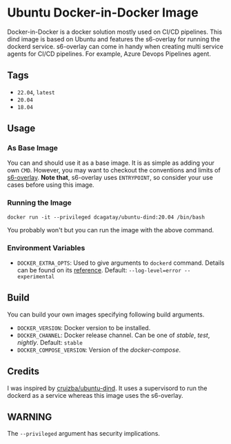# Ubuntu Docker-in-Docker Image

Docker-in-Docker is a docker solution mostly used on CI/CD pipelines. This dind image is based on Ubuntu and features the s6-overlay for running the dockerd service. s6-overlay can come in handy when creating multi service agents for CI/CD pipelines. For example, Azure Devops Pipelines agent.

## Tags

- `22.04`, `latest`
- `20.04`
- `18.04`

## Usage

### As Base Image

You can and should use it as a base image. It is as simple as adding your own `CMD`. However, you may want to checkout the conventions and limits of [s6-overlay](https://github.com/just-containers/s6-overlay). **Note that**, s6-overlay uses `ENTRYPOINT`, so consider your use cases before using this image.

### Running the Image

```
docker run -it --privileged dcagatay/ubuntu-dind:20.04 /bin/bash
```

You probably won't but you can run the image with the above command.

### Environment Variables

- `DOCKER_EXTRA_OPTS`: Used to give arguments to `dockerd` command. Details can be found on its [reference](https://docs.docker.com/engine/reference/commandline/dockerd/). Default: `--log-level=error --experimental`

## Build

You can build your own images specifying following build arguments.

- `DOCKER_VERSION`: Docker version to be installed.
- `DOCKER_CHANNEL`: Docker release channel. Can be one of _stable_, _test_, _nightly_. Default: `stable`
- `DOCKER_COMPOSE_VERSION`: Version of the _docker-compose_.

## Credits

I was inspired by [cruizba/ubuntu-dind](https://github.com/cruizba/ubuntu-dind.git). It uses a supervisord to run the dockerd as a service whereas this image uses the s6-overlay.

## WARNING

The `--privileged` argument has security implications.
